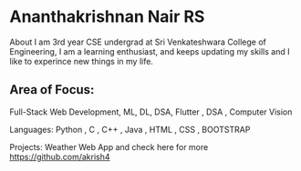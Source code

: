 # Ananthakrishnan Nair RS
About
I am 3rd  year CSE undergrad at Sri Venkateshwara College of Engineering, I am a learning enthusiast, and keeps updating  my skills and I like to experince new things in my life.

## Area of Focus:
Full-Stack Web Development, ML, DL, DSA, Flutter , DSA , Computer Vision

Languages:
Python , C , C++ , Java , HTML ,  CSS , BOOTSTRAP 

Projects:
Weather Web App 
and check here for more https://github.com/akrish4
